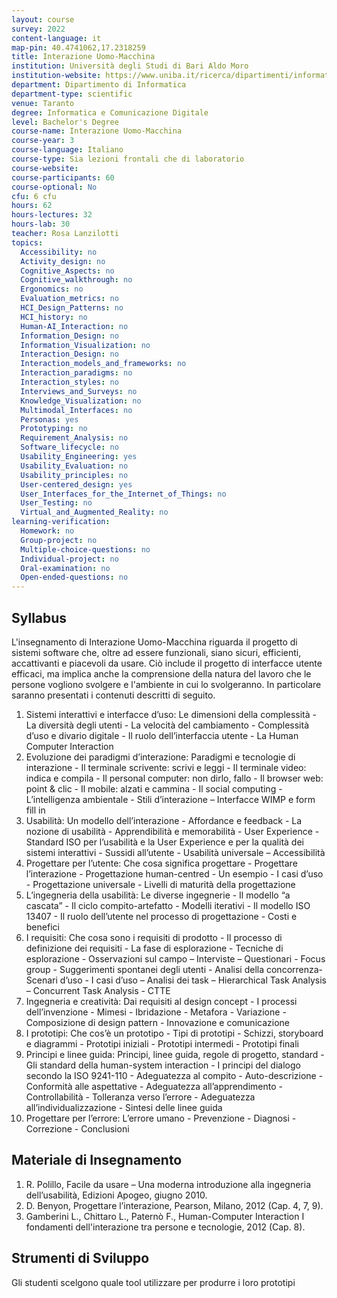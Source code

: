```yaml
---
layout: course
survey: 2022
content-language: it
map-pin: 40.4741062,17.2318259
title: Interazione Uomo-Macchina
institution: Università degli Studi di Bari Aldo Moro
institution-website: https://www.uniba.it/ricerca/dipartimenti/informatica/didattica/corsi-di-laurea/informatica-icd-taranto-270/laurea-triennale-in-informatica-e-comunicazione-digitale-sede-di-taranto-d.m.-270 
department: Dipartimento di Informatica
department-type: scientific
venue: Taranto
degree: Informatica e Comunicazione Digitale
level: Bachelor's Degree
course-name: Interazione Uomo-Macchina
course-year: 3
course-language: Italiano
course-type: Sia lezioni frontali che di laboratorio
course-website: 
course-participants: 60
course-optional: No
cfu: 6 cfu
hours: 62
hours-lectures: 32
hours-lab: 30
teacher: Rosa Lanzilotti
topics: 
  Accessibility: no
  Activity_design: no
  Cognitive_Aspects: no
  Cognitive_walkthrough: no
  Ergonomics: no
  Evaluation_metrics: no
  HCI_Design_Patterns: no
  HCI_history: no
  Human-AI_Interaction: no
  Information_Design: no
  Information_Visualization: no
  Interaction_Design: no
  Interaction_models_and_frameworks: no
  Interaction_paradigms: no
  Interaction_styles: no
  Interviews_and_Surveys: no
  Knowledge_Visualization: no
  Multimodal_Interfaces: no
  Personas: yes
  Prototyping: no
  Requirement_Analysis: no
  Software_lifecycle: no
  Usability_Engineering: yes
  Usability_Evaluation: no
  Usability_principles: no
  User-centered_design: yes
  User_Interfaces_for_the_Internet_of_Things: no
  User_Testing: no
  Virtual_and_Augmented_Reality: no
learning-verification: 
  Homework: no 
  Group-project: no 
  Multiple-choice-questions: no 
  Individual-project: no 
  Oral-examination: no 
  Open-ended-questions: no 
---
```



## Syllabus 
L'insegnamento di Interazione Uomo-Macchina riguarda il progetto di sistemi software che, oltre ad essere funzionali, siano sicuri, efficienti, accattivanti e piacevoli da usare. Ciò include il progetto di interfacce utente efficaci, ma implica anche la comprensione della natura del lavoro che le persone vogliono svolgere e l'ambiente in cui lo svolgeranno.
In particolare saranno presentati i contenuti descritti di seguito.
1. Sistemi interattivi e interfacce d’uso: Le dimensioni della complessità - La diversità degli utenti - La velocità del cambiamento - Complessità d’uso e divario digitale - Il ruolo dell’interfaccia utente - La Human Computer Interaction
2. Evoluzione dei paradigmi d’interazione: Paradigmi e tecnologie di interazione - Il terminale scrivente: scrivi e leggi - Il terminale video: indica e compila - Il personal computer: non dirlo, fallo - Il browser web: point & clic - Il mobile: alzati e cammina - Il social computing - L’intelligenza ambientale - Stili d’interazione – Interfacce WIMP e form fill in
3. Usabilità: Un modello dell’interazione - Affordance e feedback - La nozione di usabilità - Apprendibilità e memorabilità - User Experience - Standard ISO per l’usabilità e la User Experience e per la qualità dei sistemi interattivi - Sussidi all’utente - Usabilità universale – Accessibilità
4. Progettare per l’utente: Che cosa significa progettare - Progettare l’interazione - Progettazione human-centred - Un esempio - I casi d’uso - Progettazione universale - Livelli di maturità della progettazione 
5. L’ingegneria della usabilità: Le diverse ingegnerie - Il modello “a cascata” - Il ciclo compito-artefatto - Modelli iterativi - Il modello ISO 13407 - Il ruolo dell’utente nel processo di progettazione - Costi e benefici
6. I requisiti: Che cosa sono i requisiti di prodotto - Il processo di definizione dei requisiti - La fase di esplorazione - Tecniche di esplorazione - Osservazioni sul campo – Interviste – Questionari - Focus group - Suggerimenti spontanei degli utenti - Analisi della concorrenza- Scenari d’uso - I casi d’uso – Analisi dei task – Hierarchical Task Analysis – Concurrent Task Analysis - CTTE
7. Ingegneria e creatività: Dai requisiti al design concept - I processi dell’invenzione - Mimesi - Ibridazione - Metafora - Variazione - Composizione di design pattern - Innovazione e comunicazione
8. I prototipi: Che cos’è un prototipo - Tipi di prototipi - Schizzi, storyboard e diagrammi - Prototipi iniziali - Prototipi intermedi - Prototipi finali
9. Principi e linee guida: Principi, linee guida, regole di progetto, standard - Gli standard della human-system interaction - I principi del dialogo secondo la ISO 9241-110  - Adeguatezza al compito - Auto-descrizione - Conformità alle aspettative - Adeguatezza all’apprendimento - Controllabilità - Tolleranza verso l’errore - Adeguatezza all’individualizzazione - Sintesi delle linee guida
10. Progettare per l’errore: L’errore umano - Prevenzione - Diagnosi - Correzione - Conclusioni

## Materiale di Insegnamento 
1.	R. Polillo, Facile da usare – Una moderna introduzione alla ingegneria dell’usabilità, Edizioni Apogeo, giugno 2010.
2.	D. Benyon, Progettare l’interazione, Pearson, Milano, 2012 (Cap. 4, 7, 9).
3.	Gamberini L., Chittaro L., Paternò F., Human-Computer Interaction I fondamenti dell'interazione tra persone e tecnologie, 2012 (Cap. 8).


## Strumenti di Sviluppo 
Gli studenti scelgono quale tool utilizzare per produrre i loro prototipi
